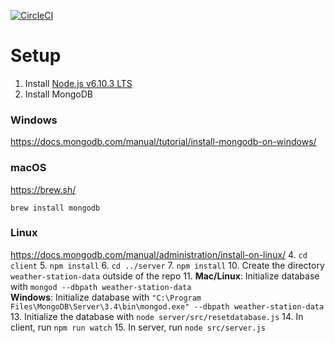 [![CircleCI](https://circleci.com/gh/ProjectZed/beatcoin/tree/master.svg?style=shield&circle-token=29c531b9dea3831098549784593f7656e55ae28d)](https://circleci.com/gh/ProjectZed/beatcoin)

# Setup

1. Install [Node.js v6.10.3 LTS](https://nodejs.org/)
2. Install MongoDB
### Windows
https://docs.mongodb.com/manual/tutorial/install-mongodb-on-windows/
### macOS
https://brew.sh/

  ```brew install mongodb```
### Linux
https://docs.mongodb.com/manual/administration/install-on-linux/
4. `cd client`
5. `npm install`
6. `cd ../server`
7. `npm install`
10. Create the directory `weather-station-data` outside of the repo
11. **Mac/Linux**: Initialize database with `mongod --dbpath weather-station-data`  
    **Windows**: Initialize database with `"C:\Program Files\MongoDB\Server\3.4\bin\mongod.exe" --dbpath weather-station-data`
13. Initialize the database with `node server/src/resetdatabase.js`
14. In client, run `npm run watch`
15. In server, run `node src/server.js`
